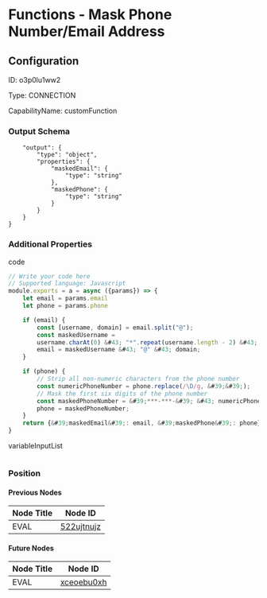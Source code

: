 # Functions - Mask Phone Number/Email Address
## Configuration
ID:  o3p0lu1ww2

Type: CONNECTION 

CapabilityName: customFunction





### Output Schema
``` {
	"output": {
		"type": "object",
		"properties": {
			"maskedEmail": {
				"type": "string"
			},
			"maskedPhone": {
				"type": "string"
			}
		}
	}
} 
```

### Additional Properties
code
```js 
// Write your code here
// Supported language: Javascript 
module.exports = a = async ({params}) => {
	let email = params.email
	let phone = params.phone

	if (email) {
		const [username, domain] = email.split("@");
  		const maskedUsername =
    	username.charAt(0) &#43; "*".repeat(username.length - 2) &#43; username.slice(-1);
		email = maskedUsername &#43; "@" &#43; domain;
	}

	if (phone) {
		// Strip all non-numeric characters from the phone number
  		const numericPhoneNumber = phone.replace(/\D/g, &#39;&#39;);
		// Mask the first six digits of the phone number
  		const maskedPhoneNumber = &#39;***-***-&#39; &#43; numericPhoneNumber.slice(-4);
		phone = maskedPhoneNumber;
	}
	return {&#39;maskedEmail&#39;: email, &#39;maskedPhone&#39;: phone}
}
```


variableInputList
```
```





### Position

#### Previous Nodes
| Node Title | Node ID |
| :------------- | ------------ |
| EVAL | [522ujtnujz](./522ujtnujz.md) | 
 
 #### Future Nodes
| Node Title | Node ID |
| :------------- | ------------ |
| EVAL |[xceoebu0xh](./xceoebu0xh.md) | 